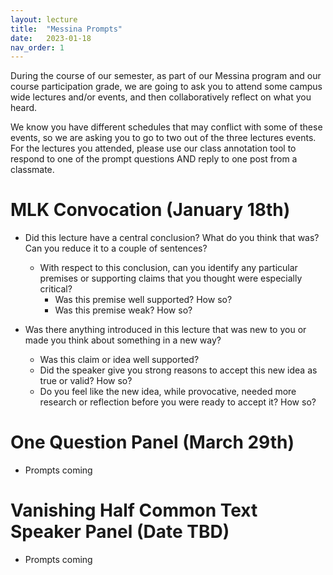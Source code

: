 ```yaml
---
layout: lecture
title:  "Messina Prompts"
date:   2023-01-18
nav_order: 1
---
```


During the course of our semester, as part of our Messina program and our course participation grade, we are going to ask you to attend some campus wide lectures and/or events, and then collaboratively reflect on what you heard. 

We know you have different schedules that may conflict with some of these events, so we are asking you to go to two out of the three lectures events. For the lectures you attended, please use our class annotation tool to respond to one of the prompt questions AND reply to one post from a classmate.


# MLK Convocation (January 18th)

* Did this lecture have a central conclusion? What do you think that was? Can you reduce it to a couple of sentences?
  * With respect to this conclusion, can you identify any particular premises or supporting claims that you thought were especially critical? 
    * Was this premise well supported? How so?
    * Was this premise weak? How so?

* Was there anything introduced in this lecture that was new to you or made you think about something in a new way?
  * Was this claim or idea well supported? 
  * Did the speaker give you strong reasons to accept this new idea as true or valid? How so? 
  * Do you feel like the new idea, while provocative, needed more research or reflection before you were ready to accept it? How so?

# One Question Panel (March 29th)

* Prompts coming

# Vanishing Half Common Text Speaker Panel (Date TBD)

* Prompts coming